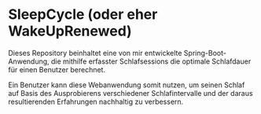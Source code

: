 # SleepCycle (oder eher WakeUpRenewed)

Dieses Repository beinhaltet eine von mir entwickelte Spring-Boot-Anwendung, die mithilfe erfasster Schlafsessions die optimale Schlafdauer für einen Benutzer berechnet.

Ein Benutzer kann diese Webanwendung somit nutzen, um seinen Schlaf auf Basis des Ausprobierens verschiedener Schlafintervalle und der daraus resultierenden Erfahrungen nachhaltig zu verbessern.
